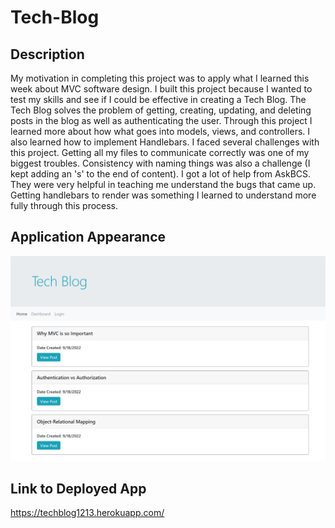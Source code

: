 # Tech-Blog

## Description
My motivation in completing this project was to apply what I learned this week about MVC software design. I built this project because I wanted to test my skills and see if I could be effective in creating a Tech Blog. The Tech Blog solves the problem of getting, creating, updating, and deleting posts in the blog as well as authenticating the user. Through this project I learned more about how what goes into models, views, and controllers. I also learned how to implement Handlebars. I faced several challenges with this project. Getting all my files to communicate correctly was one of my biggest troubles. Consistency with naming things was also a challenge (I kept adding an 's' to the end of content). I got a lot of help from AskBCS. They were very helpful in teaching me understand the bugs that came up. Getting handlebars to render was something I learned to understand more fully through this process.

## Application Appearance

![Tech-Blog](./public/images/screenshot.png)

## Link to Deployed App 
https://techblog1213.herokuapp.com/